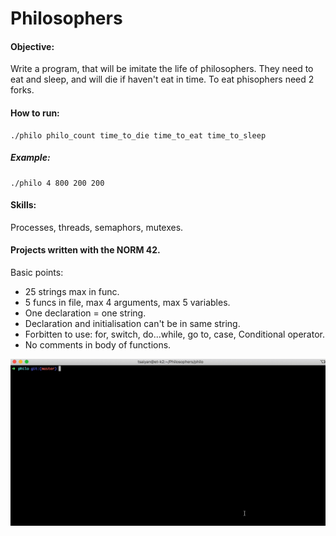 # Philosophers

#### Objective:
Write a program, that will be imitate the life of philosophers.  They need to eat and sleep, and will die if haven't eat in time.
To eat phisophers need 2 forks.

#### How to run:
	./philo philo_count time_to_die time_to_eat time_to_sleep

##### Example:
	./philo 4 800 200 200

#### Skills:
Processes, threads, semaphors, mutexes.

#### Projects written with the NORM 42.
Basic points:
  - 25 strings max in func.
  - 5 funcs in file, max 4 arguments, max 5 variables.
  - One declaration = one string.
  - Declaration and initialisation can't be in same string.
  - Forbitten to use: for, switch, do...while, go to, case, Conditional operator.
  - No comments in body of functions.

![](gif.gif)
